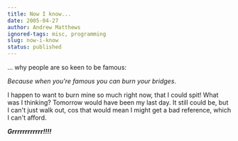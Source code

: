 ```yaml
---
title: Now I know...
date: 2005-04-27
author: Andrew Matthews
ignored-tags: misc, programming
slug: now-i-know
status: published
---
```


... why people are so keen to be famous:

*Because when you're famous you can burn your bridges*.

I happen to want to burn mine so much right now, that I could spit! What was I thinking? Tomorrow would have been my last day. It still could be, but I can't just walk out, cos that would mean I might get a bad reference, which I can't afford.

***Grrrrrrrrrrrr!!!!***
